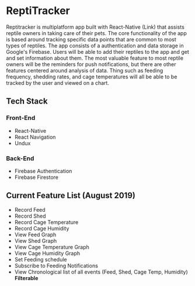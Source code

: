 # ReptiTracker
Reptitracker is multiplatform app built with React-Native (Link) that assists reptile owners in taking care of their pets. The core functionality of the app is based around tracking specific data points that are common to most types of reptiles. The app consists of a authentication and data storage in Google's Firebase. Users will be able to add their reptiles to the app and get and set information about them. The most valuable feature to most reptile owners will be the reminders for push notifications, but there are other features centered around analysis of data. Thing such as feeding frequency, shedding rates, and cage temperatures will all be able to be tracked by the user and viewed on a chart.




## Tech Stack
###  Front-End
* React-Native
* React Navigation
* Undux
### Back-End
* Firebase Authentication
* Firebase Firestore





## Current Feature List (August 2019)
* Record Feed
* Record Shed
* Record Cage Temperature
* Record Cage Humidity
* View Feed Graph
* View Shed Graph
* View Cage Temperature Graph
* View Cage Humidity Graph
* Set Feeding schedule
* Subscribe to Feeding Notifications
* View Chronological list of all events (Feed, Shed, Cage Temp, Humidity) **Filterable**
